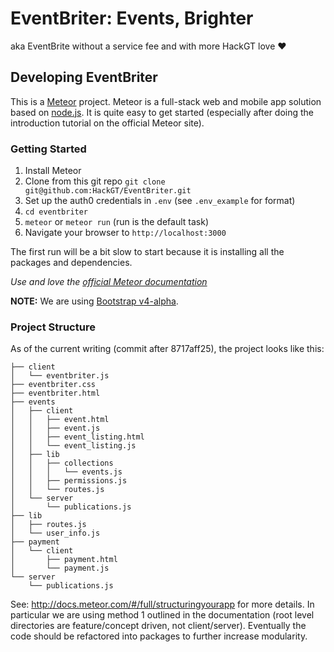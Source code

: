 # EventBriter: Events, Brighter

aka EventBrite without a service fee and with more HackGT love :heart:

## Developing EventBriter

This is a [Meteor](http://meteor.com) project. Meteor is a full-stack
web and mobile app solution based on [node.js](http://nodejs.org). It
is quite easy to get started (especially after doing the introduction
tutorial on the official Meteor site).

### Getting Started

 1. Install Meteor
 2. Clone from this git repo `git clone git@github.com:HackGT/EventBriter.git`
 3. Set up the auth0 credentials in `.env` (see `.env_example` for format)
 4. `cd eventbriter`
 5. `meteor` or `meteor run` (run is the default task)
 6. Navigate your browser to `http://localhost:3000`

The first run will be a bit slow to start because it is installing
all the packages and dependencies.

*Use and love the [official Meteor documentation](http://docs.meteor.com/#/full/quickstart)*

**NOTE:** We are using [Bootstrap v4-alpha](http://v4-alpha.getbootstrap.com/).

### Project Structure

As of the current writing (commit after 8717aff25), the project
looks like this:

```
├── client
│   └── eventbriter.js
├── eventbriter.css
├── eventbriter.html
├── events
│   ├── client
│   │   ├── event.html
│   │   ├── event.js
│   │   ├── event_listing.html
│   │   └── event_listing.js
│   ├── lib
│   │   ├── collections
│   │   │   └── events.js
│   │   ├── permissions.js
│   │   └── routes.js
│   └── server
│       └── publications.js
├── lib
│   ├── routes.js
│   └── user_info.js
├── payment
│   └── client
│       ├── payment.html
│       └── payment.js
└── server
    └── publications.js
```

See: http://docs.meteor.com/#/full/structuringyourapp for
more details. In particular we are using method 1 outlined in the
documentation (root level directories are feature/concept driven,
not client/server). Eventually the code should be refactored
into packages to further increase modularity.
